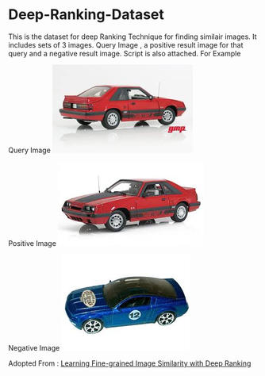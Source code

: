 # Deep-Ranking-Dataset
This is the dataset for deep Ranking Technique for finding similair images. It includes sets of 3 images. Query Image , a positive result image for that query and a negative result image. Script is also attached.
For Example

Query Image
![Query Image](dataset2/1985%2Bmustang_3774/Q.jpg) 

Positive Image
![Positive Image](dataset2/1985%2Bmustang_3774/P.jpg) 

Negative Image
![Negative Image](dataset2/1985%2Bmustang_3774/N.jpg)

Adopted From : 
[Learning Fine-grained Image Similarity with Deep Ranking](https://users.eecs.northwestern.edu/~jwa368/pdfs/deep_ranking.pdf)
